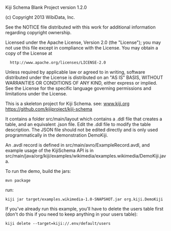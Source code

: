 Kiji Schema Blank Project
version 1.2.0


  (c) Copyright 2013 WibiData, Inc.

  See the NOTICE file distributed with this work for additional
  information regarding copyright ownership.

  Licensed under the Apache License, Version 2.0 (the "License");
  you may not use this file except in compliance with the License.
  You may obtain a copy of the License at

      http://www.apache.org/licenses/LICENSE-2.0

  Unless required by applicable law or agreed to in writing, software
  distributed under the License is distributed on an "AS IS" BASIS,
  WITHOUT WARRANTIES OR CONDITIONS OF ANY KIND, either express or implied.
  See the License for the specific language governing permissions and
  limitations under the License.

This is a skeleton project for Kiji Schema.
see:
  www.kiji.org
  https://github.com/kijiproject/kiji-schema

It contains a folder src/main/layout which contains a .ddl file that creates a table,
and an equivalent .json file.  Edit the .ddl file to modify the table description. The JSON
file should not be edited directly and is only used programmatically in the demonstration DemoKiji.

An .avdl record is defined in src/main/avro/ExampleRecord.avdl, and example usage
of the KijiSchema API is in src/main/java/org/kiji/examples/wikimedia/examples.wikimedia/DemoKiji.java.


To run the demo, build the jars:

    mvn package

run:

    kiji jar target/examples.wikimedia-1.0-SNAPSHOT.jar org.kiji.DemoKiji


If you've already run this example, you'll have to delete the users table first (don't do this
if you need to keep anything in your users table):

    kiji delete --target=kiji://.env/default/users
